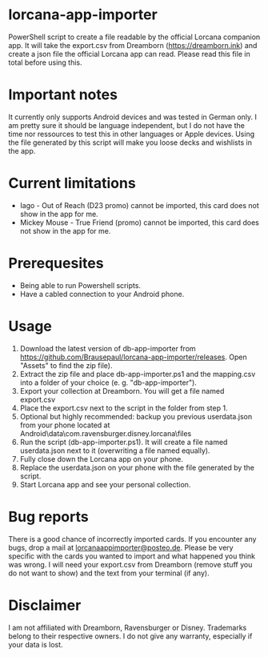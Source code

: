 # lorcana-app-importer
PowerShell script to create a file readable by the official Lorcana companion app. It will take the export.csv from Dreamborn (https://dreamborn.ink) and create a json file the official Lorcana app can read. Please read this file in total before using this.

# Important notes
It currently only supports Android devices and was tested in German only. I am pretty sure it should be language independent, but I do not have the time nor ressources to test this in other languages or Apple devices. Using the file generated by this script will make you loose decks and wishlists in the app.

# Current limitations
- Iago - Out of Reach (D23 promo) cannot be imported, this card does not show in the app for me.
- Mickey Mouse - True Friend (promo) cannot be imported, this card does not show in the app for me.

# Prerequesites
- Being able to run Powershell scripts.
- Have a cabled connection to your Android phone.

# Usage
1. Download the latest version of db-app-importer from https://github.com/Brausepaul/lorcana-app-importer/releases. Open "Assets" to find the zip file).
2. Extract the zip file and place db-app-importer.ps1 and the mapping.csv into a folder of your choice (e. g. "db-app-importer").
3. Export your collection at Dreamborn. You will get a file named export.csv
4. Place the export.csv next to the script in the folder from step 1.
5. Optional but highly recommended: backup you previous userdata.json from your phone located at Android\data\com.ravensburger.disney.lorcana\files
6. Run the script (db-app-importer.ps1). It will create a file named userdata.json next to it (overwriting a file named equally).
7. Fully close down the Lorcana app on your phone.
8. Replace the userdata.json on your phone with the file generated by the script.
9. Start Lorcana app and see your personal collection.

# Bug reports
There is a good chance of incorrectly imported cards. If you encounter any bugs, drop a mail at lorcanaappimporter@posteo.de. Please be very specific with the cards you wanted to import and what happened you think was wrong. I will need your export.csv from Dreamborn (remove stuff you do not want to show) and the text from your terminal (if any).

# Disclaimer
I am not affiliated with Dreamborn, Ravensburger or Disney. Trademarks belong to their respective owners. I do not give any warranty, especially if your data is lost.
